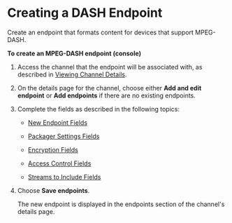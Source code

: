 # Creating a DASH Endpoint<a name="endpoints-dash"></a>

Create an endpoint that formats content for devices that support MPEG\-DASH\.

**To create an MPEG\-DASH endpoint \(console\)**

1. Access the channel that the endpoint will be associated with, as described in [Viewing Channel Details](channels-view.md)\.

1. On the details page for the channel, choose either **Add and edit endpoint** or **Add endpoints** if there are no existing endpoints\.

1. Complete the fields as described in the following topics:

   + [New Endpoint Fields](endpoints-dash-new.md)

   + [Packager Settings Fields](endpoints-dash-packager.md)

   +  [Encryption Fields](endpoints-dash-encryption.md)

   + [Access Control Fields](endpoints-dash-access-control.md)

   + [Streams to Include Fields](endpoints-dash-include-streams.md)

1. Choose **Save endpoints**\.

   The new endpoint is displayed in the endpoints section of the channel's details page\.
